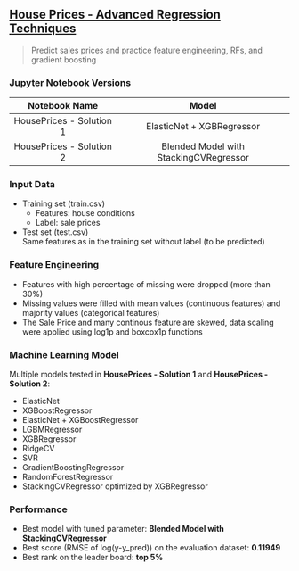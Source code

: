 ## [House Prices - Advanced Regression Techniques](https://www.kaggle.com/competitions/house-prices-advanced-regression-techniques)
> Predict sales prices and practice feature engineering, RFs, and gradient boosting

### Jupyter Notebook Versions

| Notebook Name            |   Model   |
|         :---:            |   :----:  |
| HousePrices - Solution 1 | ElasticNet + XGBRegressor |
| HousePrices - Solution 2 | Blended Model with StackingCVRegressor |

### Input Data
- Training set (train.csv)
  - Features: house conditions
  - Label: sale prices
- Test set (test.csv)\
  Same features as in the training set without label (to be predicted)

### Feature Engineering
- Features with high percentage of missing were dropped (more than 30%)
- Missing values were filled with mean values (continuous features) and majority values (categorical features)
- The Sale Price and many continous feature are skewed, data scaling were applied using log1p and boxcox1p functions

### Machine Learning Model
Multiple models tested in **HousePrices - Solution 1** and **HousePrices - Solution 2**:
- ElasticNet
- XGBoostRegressor
- ElasticNet + XGBoostRegressor
- LGBMRegressor
- XGBRegressor
- RidgeCV
- SVR
- GradientBoostingRegressor
- RandomForestRegressor
- StackingCVRegressor optimized by XGBRegressor

### Performance
- Best model with tuned parameter: **Blended Model with StackingCVRegressor**
- Best score (RMSE of log(y-y_pred)) on the evaluation dataset: **0.11949**
- Best rank on the leader board: **top 5%**
